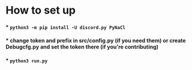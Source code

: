 # How to set up
#### * ```python3 -m pip install -U discord.py PyNaCl```
#### * change token and prefix in src/config.py (if you need them) or create Debugcfg.py and set the token there (if you're contributing)
#### * ```python3 run.py```

